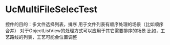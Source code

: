 # UcMultiFileSelecTest

控件的目的：多文件选择列表，排序
用于文件列表有顺序处理的场景（比如顺序合并）
对于ObjectListView的处理方式可以应用于其它需要排序的场景
比如，工艺路线的列表，工艺可能会位置调整
